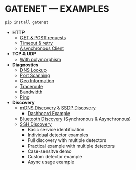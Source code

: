 # GATENET — EXAMPLES

```zsh
pip install gatenet
```

- **HTTP**
  - [GET & POST requests](./http_/http_example.py)
  - [Timeout & retry](./http_/timeout_retry.py)
  - [Asynchronous Client](./http_/async_client_usage.py)
- **TCP & UDP**
  - [With polymorphism](./tcp_udp/polymorphism.py)
- **Diagnostics**
  - [DNS Lookup](./diagnostics/dns_lookup.py)
  - [Port Scanning](./diagnostics/port_scanning.py)
  - [Geo Information](./diagnostics/geo_info.py)
  - [Traceroute](./diagnostics/traceroute.py)
  - [Bandwidth](./diagnostics/bandwidth.py)
  - [Ping](./diagnostics/ping.py)
- **Discovery**
  - [mDNS Discovery](./discovery/mdns_discovery.py) & [SSDP Discovery](./discovery/ssdp_discovery.py)
    - [Dashboard Example](./discovery/dashboard)
  - [Bluetooth Discovery](./discovery/bluetooth_discovery.py) (Synchronous & Asynchronous)
  - [SSH Discovery](./discovery/ssh_discovery.py)
    - Basic service identification
    - Individual detector examples
    - Full discovery with multiple detectors
    - Practical example with multiple detectors
    - Case-sensitve demo
    - Custom detector example
    - Async usage example
